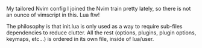 My tailored Nvim config
I joined the Nvim train pretty lately, so there is not an ounce of vimscript in this. Lua ftw!

The philosophy is that init.lua is only used as a way to require sub-files dependencies to reduce clutter.
All the rest (options, plugins, plugin options, keymaps, etc...) is ordered in its own file, inside of lua/user.
